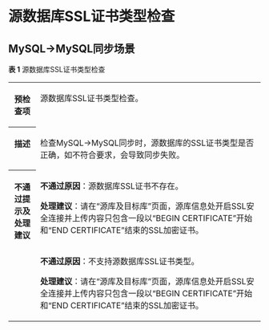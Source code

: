 # 源数据库SSL证书类型检查<a name="drs_11_0106"></a>

## MySQL-\>MySQL同步场景<a name="section191963424478"></a>

**表 1**  源数据库SSL证书类型检查

<a name="table853017177447"></a>
<table><tbody><tr id="row1854591710447"><th class="firstcol" valign="top" width="11%" id="mcps1.2.3.1.1"><p id="p1356101713440"><a name="p1356101713440"></a><a name="p1356101713440"></a><strong id="b16561131710445"><a name="b16561131710445"></a><a name="b16561131710445"></a>预检查项</strong></p>
</th>
<td class="cellrowborder" valign="top" width="89%" headers="mcps1.2.3.1.1 "><p id="p13561917164412"><a name="p13561917164412"></a><a name="p13561917164412"></a>源数据库SSL证书类型检查。</p>
</td>
</tr>
<tr id="row2057614176447"><th class="firstcol" valign="top" width="11%" id="mcps1.2.3.2.1"><p id="p18576517134410"><a name="p18576517134410"></a><a name="p18576517134410"></a><strong id="b2057611172444"><a name="b2057611172444"></a><a name="b2057611172444"></a>描述</strong></p>
</th>
<td class="cellrowborder" valign="top" width="89%" headers="mcps1.2.3.2.1 "><p id="p163943164418"><a name="p163943164418"></a><a name="p163943164418"></a>检查MySQL-&gt;MySQL同步时，源数据库的SSL证书类型是否正确，如不符合要求，会导致同步失败。</p>
</td>
</tr>
<tr id="row56083173444"><th class="firstcol" rowspan="2" valign="top" width="11%" id="mcps1.2.3.3.1"><p id="p06081617174412"><a name="p06081617174412"></a><a name="p06081617174412"></a><strong id="b1660821713443"><a name="b1660821713443"></a><a name="b1660821713443"></a>不通过提示及<strong id="b117671048113514"><a name="b117671048113514"></a><a name="b117671048113514"></a>处理建议</strong></strong></p>
</th>
<td class="cellrowborder" valign="top" width="89%" headers="mcps1.2.3.3.1 "><p id="p14903715131210"><a name="p14903715131210"></a><a name="p14903715131210"></a><strong id="b16903171519126"><a name="b16903171519126"></a><a name="b16903171519126"></a>不通过原因</strong>：源数据库SSL证书不存在。</p>
<p id="p2084215421831"><a name="p2084215421831"></a><a name="p2084215421831"></a><strong id="b1642212111403"><a name="b1642212111403"></a><a name="b1642212111403"></a>处理建议</strong>：请在“源库及目标库”页面，源库信息处开启SSL安全连接并上传内容只包含一段以“BEGIN CERTIFICATE”开始和“END CERTIFICATE”结束的SSL加密证书。</p>
</td>
</tr>
<tr id="row1928241133619"><td class="cellrowborder" valign="top" headers="mcps1.2.3.3.1 "><p id="p127189289361"><a name="p127189289361"></a><a name="p127189289361"></a><strong id="b1471862815366"><a name="b1471862815366"></a><a name="b1471862815366"></a>不通过原因</strong>：不支持源数据库SSL证书类型。</p>
<p id="p16360617113611"><a name="p16360617113611"></a><a name="p16360617113611"></a><strong id="b15360131763610"><a name="b15360131763610"></a><a name="b15360131763610"></a>处理建议</strong>：请在“源库及目标库”页面，源库信息处开启SSL安全连接并上传内容只包含一段以“BEGIN CERTIFICATE”开始和“END CERTIFICATE”结束的SSL加密证书。</p>
</td>
</tr>
</tbody>
</table>

